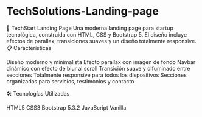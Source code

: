 # TechSolutions-Landing-page
🚀 TechStart Landing Page
Una moderna landing page para startup tecnológica, construida con HTML, CSS y Bootstrap 5. El diseño incluye efectos de parallax, transiciones suaves y un diseño totalmente responsive.
📋 Características

Diseño moderno y minimalista
Efecto parallax con imagen de fondo
Navbar dinámico con efecto de blur al scroll
Transición suave y difuminado entre secciones
Totalmente responsive para todos los dispositivos
Secciones organizadas para servicios, testimonios y contacto

🛠️ Tecnologías Utilizadas

HTML5
CSS3
Bootstrap 5.3.2
JavaScript Vanilla
